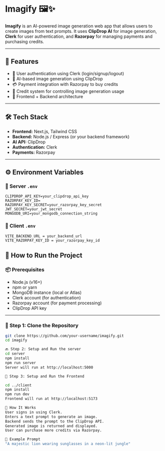 # Imagify 🖼️✨

**Imagify** is an AI-powered image generation web app that allows users to create images from text prompts. It uses **ClipDrop AI** for image generation, **Clerk** for user authentication, and **Razorpay** for managing payments and purchasing credits.

---

## 🌟 Features

- 🔐 User authentication using Clerk (login/signup/logout)
- 🎨 AI-based image generation using ClipDrop
- 💳 Payment integration with Razorpay to buy credits
- 💼 Credit system for controlling image generation usage
- 🔧 Frontend + Backend architecture

---

## 🛠️ Tech Stack

- **Frontend:** Next.js, Tailwind CSS
- **Backend:** Node.js / Express (or your backend framework)
- **AI API:** ClipDrop
- **Authentication:** Clerk
- **Payments:** Razorpay

---

## ⚙️ Environment Variables

### 🔑 Server `.env`

```env
CLIPDROP_API_KEY=your_clipdrop_api_key
RAZORPAY_KEY_ID=
RAZORPAY_KEY_SECRET=your_razorpay_key_secret
JWT_SECRET=your_jwt_secret
MONGODB_URI=your_mongodb_connection_string
```
### 🔑 Client `.env`

```env
VITE_BACKEND_URL = your_backend_url
VITE_RAZORPAY_KEY_ID = your_razorpay_key_id
```

## 🚀 How to Run the Project

### 📦 Prerequisites

- Node.js (v16+)
- npm or yarn
- MongoDB instance (local or Atlas)
- Clerk account (for authentication)
- Razorpay account (for payment processing)
- ClipDrop API key

---

### 🔧 Step 1: Clone the Repository

```bash
git clone https://github.com/your-username/imagify.git
cd imagify

🔙 Step 2: Setup and Run the server
cd server
npm install
npm run server
Server will run at http://localhost:5000

🎨 Step 3: Setup and Run the Frontend

cd ../client
npm install
npm run dev
Frontend will run at http://localhost:5173

💬 How It Works
User signs in using Clerk.
Enters a text prompt to generate an image.
Backend sends the prompt to the ClipDrop API.
Generated image is returned and displayed.
User can purchase more credits via Razorpay.

📸 Example Prompt
"A majestic lion wearing sunglasses in a neon-lit jungle"
